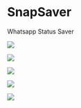 # SnapSaver
Whatsapp Status Saver

![](https://github.com/mhmdmydn/SnapSaver/blob/main/img/img_1.png)

![](https://github.com/mhmdmydn/SnapSaver/blob/main/img/img_2.png)

![](https://github.com/mhmdmydn/SnapSaver/blob/main/img/img_3.png)

![](https://github.com/mhmdmydn/SnapSaver/blob/main/img/img_4.png)

![](https://github.com/mhmdmydn/SnapSaver/blob/main/img/img_5.png)


